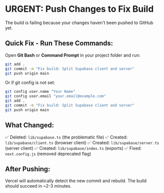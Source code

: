 # URGENT: Push Changes to Fix Build

The build is failing because your changes haven't been pushed to GitHub yet.

## Quick Fix - Run These Commands:

Open **Git Bash** or **Command Prompt** in your project folder and run:

```bash
git add .
git commit -m "Fix build: Split Supabase client and server"
git push origin main
```

Or if git config is not set:

```bash
git config user.name "Your Name"
git config user.email "your.email@example.com"
git add .
git commit -m "Fix build: Split Supabase client and server"
git push origin main
```

## What Changed:

✅ Deleted: `lib/supabase.ts` (the problematic file)
✅ Created: `lib/supabase/client.ts` (browser client)
✅ Created: `lib/supabase/server.ts` (server client)
✅ Created: `lib/supabase/index.ts` (exports)
✅ Fixed: `next.config.js` (removed deprecated flag)

## After Pushing:

Vercel will automatically detect the new commit and rebuild.
The build should succeed in ~2-3 minutes.


